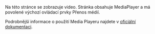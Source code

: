 ﻿Na této stránce se zobrazuje video. Stránka obsahuje MediaPlayer a má povolené výchozí ovládací prvky Přenos médií.

Podrobnější informace o použití Media Playeru najdete v [oficiální dokumentaci](https://docs.microsoft.com/en-us/windows/uwp/controls-and-patterns/media-playback).
